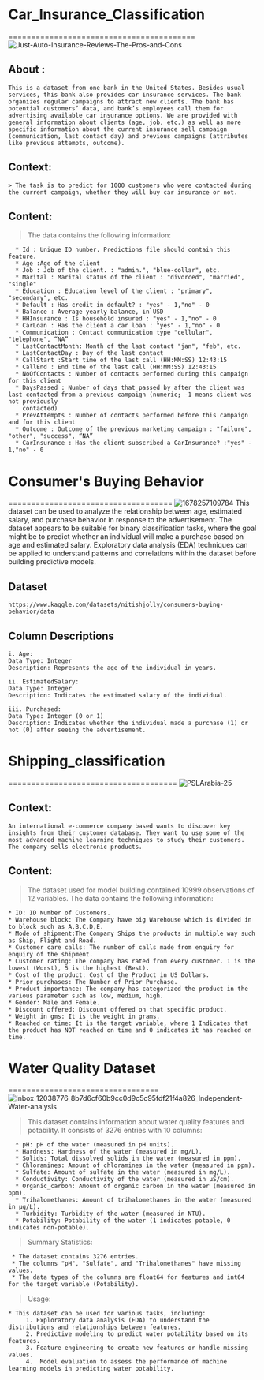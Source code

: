 # Car_Insurance_Classification
  =========================================
  ![Just-Auto-Insurance-Reviews-The-Pros-and-Cons](https://github.com/nayana142/Classification_Case_Studies/assets/120770261/3cf08e2f-1a42-4cf2-82bf-6a6eebae691c)

## About :
    This is a dataset from one bank in the United States. Besides usual services, this bank also provides car insurance services. The bank organizes regular campaigns to attract new clients. The bank has potential customers’ data, and bank’s employees call them for advertising available car insurance options. We are provided with general information about clients (age, job, etc.) as well as more specific information about the current insurance sell campaign (communication, last contact day) and previous campaigns (attributes like previous attempts, outcome). 
## Context:

    > The task is to predict for 1000 customers who were contacted during the current campaign, whether they will buy car insurance or not.
## Content:

> The data contains the following information:

      * Id : Unique ID number. Predictions file should contain this feature.
      * Age :Age of the client
      * Job : Job of the client. : "admin.", "blue-collar", etc.
      * Marital : Marital status of the client : "divorced", "married", "single"
      * Education : Education level of the client : "primary", "secondary", etc.
      * Default : Has credit in default? : "yes" - 1,"no" - 0
      * Balance : Average yearly balance, in USD
      * HHInsurance : Is household insured : "yes" - 1,"no" - 0
      * CarLoan : Has the client a car loan : "yes" - 1,"no" - 0
      * Communication : Contact communication type "cellular", "telephone", “NA”
      * LastContactMonth: Month of the last contact "jan", "feb", etc.
      * LastContactDay : Day of the last contact
      * CallStart :Start time of the last call (HH:MM:SS) 12:43:15
      * CallEnd : End time of the last call (HH:MM:SS) 12:43:15
      * NoOfContacts : Number of contacts performed during this campaign for this client
      * DaysPassed : Number of days that passed by after the client was last contacted from a previous campaign (numeric; -1 means client was not previously 
        contacted)
      * PrevAttempts : Number of contacts performed before this campaign and for this client
      * Outcome : Outcome of the previous marketing campaign : "failure", "other", "success", “NA”
      * CarInsurance : Has the client subscribed a CarInsurance? :"yes" - 1,"no" - 0
      
# Consumer's Buying Behavior
====================================
![1678257109784](https://github.com/nayana142/Classification_Case_Studies/assets/120770261/343932ea-f6d5-4b62-9f1a-5ee1a182cd96)
    This dataset can be used to analyze the relationship between age, estimated salary, and purchase behavior in response to the advertisement.
    The dataset appears to be suitable for binary classification tasks, where the goal might be to predict whether an individual will make a purchase based on age and estimated salary.
    Exploratory data analysis (EDA) techniques can be applied to understand patterns and correlations within the dataset before building predictive models.
## Dataset 
    https://www.kaggle.com/datasets/nitishjolly/consumers-buying-behavior/data
## Column Descriptions
    i. Age:
    Data Type: Integer
    Description: Represents the age of the individual in years.
    
    ii. EstimatedSalary:
    Data Type: Integer
    Description: Indicates the estimated salary of the individual.
    
    iii. Purchased:
    Data Type: Integer (0 or 1)
    Description: Indicates whether the individual made a purchase (1) or not (0) after seeing the advertisement.

# Shipping_classification
 =====================================
![PSLArabia-25](https://github.com/nayana142/Classification_Case_Studies/assets/120770261/b24b0d0a-5af2-4251-b4ab-bf610e1c6c30)

## Context:
    An international e-commerce company based wants to discover key insights from their customer database. They want to use some of the most advanced machine learning techniques to study their customers. The company sells electronic products.

## Content:

> The dataset used for model building contained 10999 observations of 12 variables.
> The data contains the following information:

    * ID: ID Number of Customers.
    * Warehouse block: The Company have big Warehouse which is divided in to block such as A,B,C,D,E.
    * Mode of shipment:The Company Ships the products in multiple way such as Ship, Flight and Road.
    * Customer care calls: The number of calls made from enquiry for enquiry of the shipment.
    * Customer rating: The company has rated from every customer. 1 is the lowest (Worst), 5 is the highest (Best).
    * Cost of the product: Cost of the Product in US Dollars.
    * Prior purchases: The Number of Prior Purchase.
    * Product importance: The company has categorized the product in the various parameter such as low, medium, high.
    * Gender: Male and Female.
    * Discount offered: Discount offered on that specific product.
    * Weight in gms: It is the weight in grams.
    * Reached on time: It is the target variable, where 1 Indicates that the product has NOT reached on time and 0 indicates it has reached on time.


# Water Quality Dataset
=================================
![inbox_12038776_8b7d6cf60b9cc0d9c5c95fdf21f4a826_Independent-Water-analysis](https://github.com/nayana142/Classification_Case_Studies/assets/120770261/088f59a7-f683-4abc-9106-479c9bed44a3)

> This dataset contains information about water quality features and potability. It consists of 3276 entries with 10 columns:

      * pH: pH of the water (measured in pH units).
      * Hardness: Hardness of the water (measured in mg/L).
      * Solids: Total dissolved solids in the water (measured in ppm).
      * Chloramines: Amount of chloramines in the water (measured in ppm).
      * Sulfate: Amount of sulfate in the water (measured in mg/L).
      * Conductivity: Conductivity of the water (measured in μS/cm).
      * Organic_carbon: Amount of organic carbon in the water (measured in ppm).
      * Trihalomethanes: Amount of trihalomethanes in the water (measured in μg/L).
      * Turbidity: Turbidity of the water (measured in NTU).
      * Potability: Potability of the water (1 indicates potable, 0 indicates non-potable).
> Summary Statistics:

     * The dataset contains 3276 entries.
     * The columns "pH", "Sulfate", and "Trihalomethanes" have missing values.
     * The data types of the columns are float64 for features and int64 for the target variable (Potability).
> Usage:

    * This dataset can be used for various tasks, including:
         1. Exploratory data analysis (EDA) to understand the distributions and relationships between features.
         2. Predictive modeling to predict water potability based on its features.
         3. Feature engineering to create new features or handle missing values.
         4.  Model evaluation to assess the performance of machine learning models in predicting water potability.
